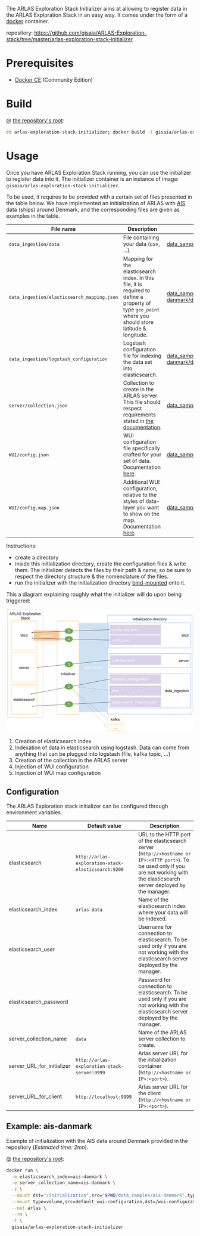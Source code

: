 The ARLAS Exploration Stack Initializer aims at allowing to register data in the ARLAS Exploration Stack in an easy way. It comes under the form of a [docker](https://docker.com) container.

repository: https://github.com/gisaia/ARLAS-Exploration-stack/tree/master/arlas-exploration-stack-initializer

# Prerequisites

- [Docker CE](https://docs.docker.com/install/) (Community Edition)

# Build

@ [the repository's root](https://github.com/gisaia/ARLAS-Exploration-stack/tree/master):

```bash
cd arlas-exploration-stack-initializer; docker build -t gisaia/arlas-exploration-stack-initializer .; cd -
```

# Usage

Once you have ARLAS Exploration Stack running, you can use the initializer to register data into it. The initializer container is an instance of image: `gisaia/arlas-exploration-stack-initializer`.

To be used, it requires to be provided with a certain set of files presented in the table below. We have implemented an initialization of ARLAS with [AIS](https://en.wikipedia.org/wiki/Automatic_identification_system) data (ships) around Denmark, and the corresponding files are given as examples in the table.

| File name | Description | Example: ais-danmark |
|-|-|-|
| `data_ingestion/data` | File containing your data (csv, ...). | [data_samples/ais-danmark/data_ingestion/data](https://github.com/gisaia/ARLAS-Exploration-stack/blob/master/data_samples/ais-danmark/data_ingestion/data) |
| `data_ingestion/elasticsearch_mapping.json` | Mapping for the elasticsearch index. In this file, it is required to define a property of type `geo_point` where you should store latitude & longitude. | [data_samples/ais-danmark/data_ingestion/elasticsearch_mapping.json](https://github.com/gisaia/ARLAS-Exploration-stack/blob/master/data_samples/ais-danmark/data_ingestion/elasticsearch_mapping.json) |
| `data_ingestion/logstash_configuration` | Logstash configuration file for indexing the data set into elasticsearch. | [data_samples/ais-danmark/data_ingestion/logstash_configuration](https://github.com/gisaia/ARLAS-Exploration-stack/blob/master/data_samples/ais-danmark/data_ingestion/logstash_configuration) |
| `server/collection.json` | Collection to create in the ARLAS server. This file should respect requirements stated in [the documentation](http://arlas.io/arlas-tech/current/arlas-collection-model/). | [data_samples/ais-danmark/server/collection.json](https://github.com/gisaia/ARLAS-Exploration-stack/blob/master/data_samples/ais-danmark/server/collection.json) |
| `WUI/config.json` | WUI configuration file specifically crafted for your set of data. Documentation [here](http://arlas.io/arlas-tech/current/arlas-wui-configuration/). | [data_samples/ais-danmark/WUI/config.json](https://github.com/gisaia/ARLAS-Exploration-stack/blob/master/data_samples/ais-danmark/WUI/config.json) |
| `WUI/config.map.json` | Additional WUI configuration, relative to the styles of data-layer you want to show on the map. Documentation [here](http://arlas.io/arlas-tech/current/arlas-wui-configuration/). | [data_samples/ais-danmark/WUI/config.map.json](https://github.com/gisaia/ARLAS-Exploration-stack/blob/master/data_samples/ais-danmark/WUI/config.map.json) |

Instructions:
  - create a directory
  - inside this initialization directory, create the configuration files & write them. The initializer detects the files by their path & name, so be sure to respect the directory structure & the nomenclature of the files.
  - run the initializer with the initialization directory [bind-mounted](https://docs.docker.com/storage/bind-mounts/) onto it.

This a diagram explaining roughly what the initializer will do upon being triggered:

![Initialization](initialization.svg)

1. Creation of elasticsearch index
2. Indexation of data in elasticsearch using logstash. Data can come from anything that can be plugged into logstash (file, kafka topic, ...)
3. Creation of the collection in the ARLAS server
4. Injection of WUI configuration
5. Injection of WUI map configuration

## Configuration

The ARLAS Exploration stack initializer can be configured through environment variables.

| Name | Default value | Description |
|-|-|-|
| elasticsearch | `http://arlas-exploration-stack-elasticsearch:9200` | URL to the HTTP port of the elasticsearch server (`http://<hostname or IP>:<HTTP port>`). To be used only if you are not working with the elasticsearch server deployed by the manager. |
| elasticsearch_index | `arlas-data` | Name of the elasticsearch index where your data will be indexed. |
| elasticsearch_user | | Username for connection to elasticsearch. To be used only if you are not working with the elasticsearch server deployed by the manager. |
| elasticsearch_password | | Password for connection to elasticsearch. To be used only if you are not working with the elasticsearch server deployed by the manager. |
| server_collection_name | `data` | Name of the ARLAS server collection to create. |
| server_URL_for_initializer | `http://arlas-exploration-stack-server:9999` | Arlas server URL for the initialization container (`http://<hostname or IP>:<port>`). |
| server_URL_for_client | `http://localhost:9999` | Arlas server URL for the client (`http://<hostname or IP>:<port>`). |

## Example: ais-danmark

Example of initialization with the AIS data around Denmark provided in the repository (*Estimated time: 2mn*).

@ [the repository's root](https://github.com/gisaia/ARLAS-Exploration-stack/tree/master):

```bash
docker run \
  -e elasticsearch_index=ais-danmark \
  -e server_collection_name=ais-danmark \
  -i \
  --mount dst="/initialization",src="$PWD/data_samples/ais-danmark",type=bind \
  --mount type=volume,src=default_wui-configuration,dst=/wui-configuration \
  --net arlas \
  --rm \
  -t \
  gisaia/arlas-exploration-stack-initializer
```